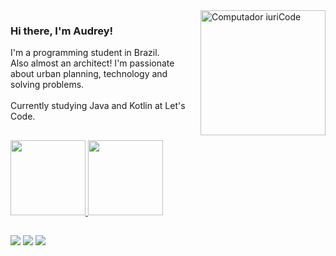 <img src="https://raw.githubusercontent.com/MicaelliMedeiros/micaellimedeiros/master/image/computer-illustration.png" min-width="200px" max-width="200px" width="200px" align="right" alt="Computador iuriCode">

### Hi there, I'm Audrey!
 
<p align="left"> 
I'm a programming student in Brazil.<br>
Also almost an architect! I'm passionate about urban planning, technology and solving problems.<br><br>
Currently studying Java and Kotlin at Let's Code.
</p> 
  <h2></h2>
 <div>
  <a href="https://github.com/audreybenetti">
  <img height="120em" src="https://github-readme-stats.vercel.app/api?username=audreybenetti&show_icons=true&theme=tokyonight&include_all_commits=true&count_private=true"/>
  <img height="120em" src="https://github-readme-stats.vercel.app/api/top-langs/?username=audreybenetti&layout=compact&langs_count=7&theme=tokyonight"/>
</div>
  <h2></h2>
  <div>
  <a href="https://www.instagram.com/audreybenetti/" target="_blank"><img src="https://img.shields.io/badge/-Instagram-%23E4405F?style=for-the-badge&logo=instagram&logoColor=white" target="_blank"></a> 
  <a href = "mailto:audrey.sestari@gmail.com"><img src="https://img.shields.io/badge/-Gmail-%23333?style=for-the-badge&logo=gmail&logoColor=white" target="_blank"></a>
  <a href="https://www.linkedin.com/in/audrey-sestari-benetti/" target="_blank"><img src="https://img.shields.io/badge/-LinkedIn-%230077B5?style=for-the-badge&logo=linkedin&logoColor=white" target="_blank"></a>
  </div>
